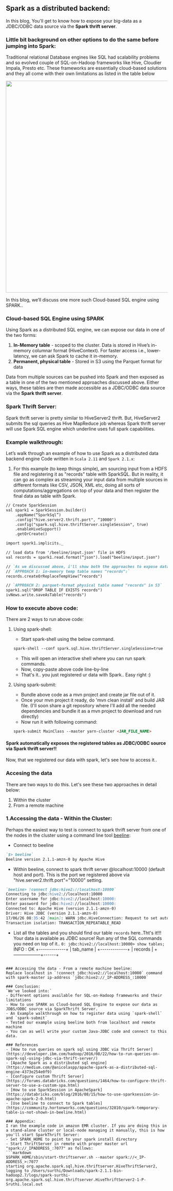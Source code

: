 ## Spark as a distributed backend:
In this blog, You'll get to know how to expose your big-data as a JDBC/ODBC data source via the **Spark thrift server**.

### Little bit background on other options to do the same before jumping into Spark:
Traditional relational Database engines like SQL had scalability problems and so evolved couple of SQL-on-Hadoop frameworks like Hive, Cloudier Impala, Presto etc. These frameworks are essentially cloud-based solutions and they all come with their own limitations as listed in the table below

<img width="660" src="https://user-images.githubusercontent.com/22542670/27549999-a03c529a-5abb-11e7-958b-c53f55e162f9.png">

In this blog, we’ll discuss one more such Cloud-based SQL engine using SPARK..

### Cloud-based SQL Engine using SPARK
Using Spark as a distributed SQL engine, we can expose our data in one of the two forms:
1. **In-Memory table** - scoped to the cluster. Data is stored in Hive’s in-memory columnar format (HiveContext). For faster access i.e., lower-latency, we can ask Spark to cache it in-memory.
2. **Permanent, physical table** - Stored in S3 using the Parquet format for data

Data from multiple sources can be pushed into Spark and then exposed as a table in one of the two mentioned approaches discussed above. Either ways, these tables are then made accessible as a JDBC/ODBC data source via the **Spark thrift server**.

### Spark Thrift Server:
Spark thrift server is pretty similar to HiveServer2 thrift. But, HiveServer2 submits the sql queries as Hive MapReduce job whereas Spark thrift server will use Spark SQL engine which underline uses full spark capabilities. 

### Example walkthrough:
Let’s walk through an example of how to use Spark as a distributed data backend engine
Code written in `Scala 2.11` and `Spark 2.1.x`:

1. For this example (to keep things simple), am sourcing input from a HDFS file and registering it as "records" table with SparkSQL. But in reality, it can go as complex as streaming your input data from multiple sources in different formats like CSV, JSON, XML etc, doing all sorts of computations/aggregations on top of your data and then register the final data as table with Spark. 

```markdown
// Create SparkSession
val spark1 = SparkSession.builder()
	.appName(“SparkSql”)
	.config("hive.server2.thrift.port", “10000")
	.config("spark.sql.hive.thriftServer.singleSession", true)
	.enableHiveSupport()
	.getOrCreate()

import spark1.implicits._

// load data from '/beeline/input.json' file in HDFS
val records = spark1.read.format(“json").load("beeline/input.json")

// `As we discussed above, i'll show both the approaches to expose data with SparkSQL (Use any one of them):`
// `APPROACH 1: in-memory temp table names "records":`
records.createOrReplaceTempView(“records")

// `APPROACH 2: parquet-format physical table named "records" in S3`
spark1.sql("DROP TABLE IF EXISTS records")
ivNews.write.saveAsTable("records")
```

### How to execute above code:
There are 2 ways to run above code:
1. Using spark-shell:
    - Start spark-shell using the below command.
    ```markdown
	spark-shell --conf spark.sql.hive.thriftServer.singleSession=true
    ```
    - This will open an interactive shell where you can run spark commands. 
    - Now, copy-paste above code line-by-line
    - That's it.. you just registered ur data with Spark.. Easy right :)

2. Using spark-submit:
     - Bundle above code as a mvn project and create jar file out of it.
     - Once your mvn project it ready, do 'mvn clean install' and build JAR file. (I'll soon share a git repository where I'll add all the needed dependencies and bundle it as a mvn project to download and run directly)
     - Now run it with following command:
	```markdown
	spark-submit MainClass --master yarn-cluster <JAR_FILE_NAME>
	```

#### Spark automatically exposes the registered tables as JDBC/ODBC source via Spark thrift server!!

Now, that we registered our data with spark, let's see how to access it..
### Accesing the data
There are two ways to do this. Let's see these two approaches in detail below:
1. Within the cluster
2. From a remote machine

### 1.Accessing the data - Within the Cluster:
Perhaps the easiest way to test is connect to spark thrift server from one of the nodes in the cluster using a command line tool [beeline](https://cwiki.apache.org/confluence/display/Hive/HiveServer2+Clients#HiveServer2Clients-Beeline–NewCommandLineShell): 

- Connect to beeline
```markdown
`$> beeline`
Beeline version 2.1.1-amzn-0 by Apache Hive
```
- Within beeline, connect to spark thrift server @localhost:10000 (default host and port). This is the port we registered above via "hive.server2.thrift.port"="10000" setting.
```markdown
`beeline> !connect jdbc:hive2://localhost:10000`
Connecting to jdbc:hive2://localhost:10000
Enter username for jdbc:hive2://localhost:10000:
Enter password for jdbc:hive2://localhost:10000:
Connected to: Apache Hive (version 2.1.1-amzn-0)
Driver: Hive JDBC (version 2.1.1-amzn-0)
17/06/26 08:35:42 [main]: WARN jdbc.HiveConnection: Request to set autoCommit to false; Hive does not support autoCommit=false.
Transaction isolation: TRANSACTION_REPEATABLE_READ
```
- List all the tables and you should find our table `records` here..Tht's it!!! Your data is available as JDBC source! Run any of the SQL commands you need on top of it..
`0: jdbc:hive2://localhost:10000> show tables;`
INFO  : OK
+-------------+
|  tab_name   |
+-------------+
| records     |
+——————+------+
```

### Accessing the data - From a remote machine beeline:
Replace localhost in `!connect jdbc:hive2://localhost:10000` command with spark-master ip-address `jdbc:hive2://_IP-ADDRESS_:10000`

### Conclusion:
`We've looked into:`
- Different options available for SQL-on-Hadoop frameworks and their limitations
- How to use SPARK as Cloud-based SQL Engine to expose our data as JDBS/ODBC source via SparkThrift Server.
- An Example walkthrough on how to register data using `spark-shell` and `spark-submit`
- Tested our example using beeline both from localhost and remote machine
- You can as well write your custom Java-JDBC code and connect to this data.

### References
- [How to run queries on spark sql using JDBC via Thrift Server](https://developer.ibm.com/hadoop/2016/08/22/how-to-run-queries-on-spark-sql-using-jdbc-via-thrift-server/)
- [Apache Spark as a distributed sql engine](https://medium.com/@anicolaspp/apache-spark-as-a-distributed-sql-engine-4373e254e0f9) 
- [Configure custom Thrift Server](https://forums.databricks.com/questions/1464/how-to-configure-thrift-server-to-use-a-custom-spa.html)
- [How to use SparkSession in ApacheSpark](https://databricks.com/blog/2016/08/15/how-to-use-sparksession-in-apache-spark-2-0.html)
- [Use beeline to connect to Spark tables](https://community.hortonworks.com/questions/32810/spark-temporary-table-is-not-shown-in-beeline.html)

### Appendix:
I ran the example code in amazon EMR cluster. If you are doing this in a stand-alone cluster or local-node managing it manually, this is how you'll start SparkThrift Server:
- Set SPARK_HOME to point to your spark install directory
- Start ThriftServer in remote with proper master url "spark://_IPADDRESS_:7077" as follows:
```markdown
$SPARK_HOME/sbin/start-thriftserver.sh --master spark://<_IP-ADDRESS_>:7077
starting org.apache.spark.sql.hive.thriftserver.HiveThriftServer2, logging to /Users/surthi/Downloads/spark-2.1.1-bin-hadoop2.7/logs/spark-surthi-org.apache.spark.sql.hive.thriftserver.HiveThriftServer2-1-P-Sruthi.local.out
```

